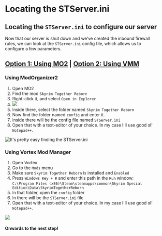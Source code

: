 # Locating the STServer.ini

## Locating the `STServer.ini` to configure our server

Now that our server is shut down and we've created the inbound firewall rules, we can look at the `STServer.ini` config file, which allows us to configure a few parameters.

## [Option 1: Using MO2](locating-the-stserver.ini.md#using-modorganizer2) | [Option 2: Using VMM](locating-the-stserver.ini.md#using-vortex-mod-manager)

### **Using ModOrganizer2**

1. Open MO2
2. Find the mod `Skyrim Together Reborn`
3. Right-click it, and select `Open in Explorer`
4. ![](https://sxcu.net/5BzT3n7WX.png)
5. Inside there, select the folder named `Skyrim Together Reborn`
6. Now find the folder named `config` and enter it.
7. Inside there will be the config file named `STServer.ini`
8. Open that with a text-editor of your choice. In my case I'll use good ol' `Notepad++`.

![It's pretty easy finding the STServer.ini](https://sxcu.net/5BAazzE\_s.gif)

### **Using Vortex Mod Manager**

1. Open Vortex
2. Go to the `Mods` menu
3. Make sure `Skyrim Together Reborn` is installed and `Enabled`
4. Press `Windows Key + R` and enter this path in the `Run` window:\
   `C:\Program Files (x86)\Steam\steamapps\common\Skyrim Special Edition\Data\SkyrimTogetherReborn`
5. In that folder, open the `config` folder
6. In there will be the `STServer.ini` file
7. Open that with a text-editor of your choice. In my case I'll use good ol' `Notepad++`.

![](https://sxcu.net/5BOUJ9o1H.gif)

#### Onwards to the next step!
